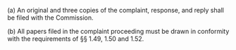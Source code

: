 (a) An original and three copies of the complaint, response, and reply shall be filed with the Commission.

(b) All papers filed in the complaint proceeding must be drawn in conformity with the requirements of §§ 1.49, 1.50 and 1.52.

